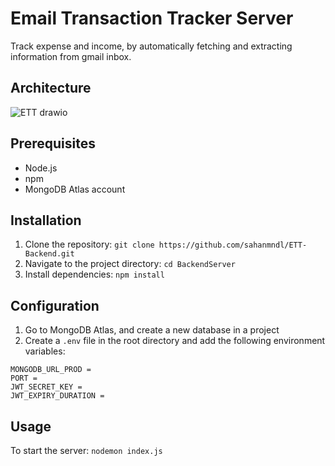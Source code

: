 # Email Transaction Tracker Server

Track expense and income, by automatically fetching and extracting information from gmail inbox.

## Architecture
![ETT drawio](https://github.com/user-attachments/assets/a5a07d19-4152-48c8-aed0-94ada20ee197)


## Prerequisites

- Node.js
- npm
- MongoDB Atlas account

## Installation

1. Clone the repository:  ```git clone https://github.com/sahanmndl/ETT-Backend.git```
2. Navigate to the project directory:  ```cd BackendServer```
3. Install dependencies: ```npm install```
   
## Configuration

1. Go to MongoDB Atlas, and create a new database in a project
2. Create a `.env` file in the root directory and add the following environment variables:

```
MONGODB_URL_PROD =
PORT =
JWT_SECRET_KEY =
JWT_EXPIRY_DURATION =
```

## Usage

To start the server:  ```nodemon index.js```
